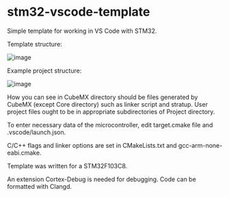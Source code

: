 # stm32-vscode-template
Simple template for working in VS Code with STM32.

Template structure:

![image](https://user-images.githubusercontent.com/17883057/155860524-d6590500-ecc7-4f6f-923c-1249a3de6698.png)

Example project structure:

![image](https://user-images.githubusercontent.com/17883057/155860580-69496815-5c42-4a3e-8ffc-0982fe007d47.png)

How you can see in CubeMX directory should be files generated by CubeMX (except Core directory) such as linker script and stratup. User project files ought to be in appropriate subdirectories of Project directory.

To enter necessary data of the microcontroller, edit target.cmake file and .vscode/launch.json.

C/C++ flags and linker options are set in CMakeLists.txt and gcc-arm-none-eabi.cmake. 

Template was written for a STM32F103C8.

An extension Cortex-Debug is needed for debugging.
Code can be formatted with Clangd.
